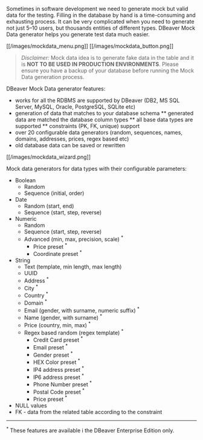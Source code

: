 Sometimes in software development we need to generate mock but valid data for the testing. Filling in the database by hand is a time-consuming and exhausting process. It can be very complicated when you need to generate not just 5–10 users, but thousands entities of different types. DBeaver Mock Data generator helps you generate test data much easier. 

[[/images/mockdata_menu.png]] [[/images/mockdata_button.png]]

> _Disclaimer:_ Mock data idea is to generate fake data in the table and it is **NOT TO BE USED IN PRODUCTION ENVIRONMENTS**. Please ensure you have a backup of your database before running the Mock Data generation process.

DBeaver Mock Data generator features:
* works for all the RDBMS are supported by DBeaver (DB2, MS SQL Server, MySQL, Oracle, PostgreSQL, SQLite etc)
* generation of data that matches to your database schema
** generated data are matched the database column types
** all base data types are supported
** constraints (PK, FK, unique) support
* over 20 configurable data generators (random, sequences, names, domains, addresses, prices, regex based etc)
* old database data can be saved or rewritten

[[/images/mockdata_wizard.png]]

Mock data generators for data types with their configurable parameters:
* Boolean
    * Random
    * Sequence (initial, order)
* Date
    * Random (start, end)
    * Sequence (start, step, reverse)
* Numeric
    * Random
    * Sequence (start, step, reverse)
    * Advanced (min, max, precision, scale) <sup>*</sup>
        * Price preset <sup>*</sup>
        * Coordinate preset <sup>*</sup>
* String
    * Text (template, min length, max length)
    * UUID
    * Address <sup>*</sup>
    * City <sup>*</sup>
    * Country <sup>*</sup>
    * Domain <sup>*</sup>
    * Email (gender, with surname, numeric suffix) <sup>*</sup>
    * Name (gender, with surname) <sup>*</sup>
    * Price (country, min, max) <sup>*</sup>
    * Regex based random (regex template) <sup>*</sup>
        * Credit Card preset <sup>*</sup>
        * Email preset <sup>*</sup>
        * Gender preset <sup>*</sup>
        * HEX Color preset <sup>*</sup>
        * IP4 address preset <sup>*</sup>
        * IP6 address preset <sup>*</sup>
        * Phone Number preset <sup>*</sup>
        * Postal Code preset <sup>*</sup>
        * Price preset <sup>*</sup>
* NULL values
* FK - data from the related table according to the constraint


***
<sup>*</sup> These features are available i the DBeaver Enterprise Edition only.